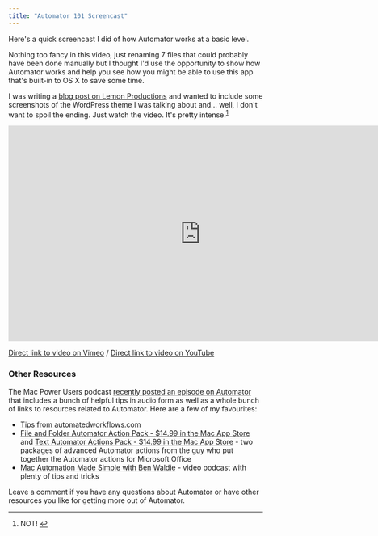 ```yaml
---
title: "Automator 101 Screencast"
---
```

<p>Here's a quick screencast I did of how Automator works at a basic level.</p>
<p>Nothing too fancy in this video, just renaming 7 files that could probably have been done manually but I thought I'd use the opportunity to show how Automator works and help you see how you might be able to use this app that's built-in to OS X to save some time.</p>
<p>I was writing a <a href="https://www.lemonproductions.ca/2012/01/got-a-band-need-a-website-for-your-band/">blog post on Lemon Productions</a> and wanted to include some screenshots of the WordPress theme I was talking about and... well, I don't want to spoil the ending. Just watch the video. It's pretty intense.<sup id="fnref-20013:1"><a href="#fn-20013:1" rel="footnote">1</a></sup></p>
<p><iframe src="https://player.vimeo.com/video/35699433?byline=0&amp;portrait=0" width="759" height="427" frameborder="0" webkitAllowFullScreen mozallowfullscreen allowFullScreen></iframe></p>
<p><a href="https://vimeo.com/35699433">Direct link to video on Vimeo</a> / <a href="https://www.youtube.com/watch?v=u4tkR5T9rsY">Direct link to video on YouTube</a></p>
<h3>Other Resources</h3>
<p>The Mac Power Users podcast <a href="https://5by5.tv/mpu/70">recently posted an episode on Automator</a> that includes a bunch of helpful tips in audio form as well as a whole bunch of links to resources related to Automator. Here are a few of my favourites:</p>
<ul>
<li><a href="https://www.automatedworkflows.com/tips/">Tips from automatedworkflows.com</a></li>
<li><a href="https://click.linksynergy.com/fs-bin/stat?id=6PFrOqNV4B8&offerid=146261&type=3&subid=0&tmpid=1826&RD_PARM1=http%253A%252F%252Fitunes.apple.com%252Fca%252Fapp%252Ffile-folder-automator-action%252Fid479445983%253Fmt%253D12%2526uo%253D4%2526partnerId%253D30" target="itunes_store">File and Folder Automator Action Pack - $14.99 in the Mac App Store</a> and <a href="https://click.linksynergy.com/fs-bin/stat?id=6PFrOqNV4B8&offerid=146261&type=3&subid=0&tmpid=1826&RD_PARM1=http%253A%252F%252Fitunes.apple.com%252Fca%252Fapp%252Ftext-automator-actions-pack%252Fid448838274%253Fmt%253D12%2526uo%253D4%2526partnerId%253D30" target="itunes_store">Text Automator Actions Pack - $14.99 in the Mac App Store</a> - two packages of advanced Automator actions from the guy who put together the Automator actions for Microsoft Office</li>
<li><a href="https://click.linksynergy.com/fs-bin/stat?id=6PFrOqNV4B8&offerid=146261&type=3&subid=0&tmpid=1826&RD_PARM1=http%253A%252F%252Fitunes.apple.com%252Fca%252Fpodcast%252Fmac-automation-made-simple%252Fid288750552%253Fuo%253D4%2526partnerId%253D30" target="itunes_store">Mac Automation Made Simple with Ben Waldie</a> - video podcast with plenty of tips and tricks</li>
</ul>
<p>Leave a comment if you have any questions about Automator or have other resources you like for getting more out of Automator.</p>
<div class="footnotes">
<hr />
<ol>
<li id="fn-20013:1">
NOT!&#160;<a href="#fnref-20013:1" rev="footnote">&#8617;</a>
</li>
</ol>
</div>
